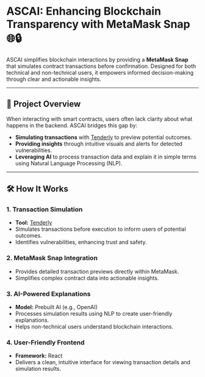 # ASCAI: Enhancing Blockchain Transparency with MetaMask Snap 🌐🔒

ASCAI simplifies blockchain interactions by providing a **MetaMask Snap** that simulates contract transactions before confirmation. Designed for both technical and non-technical users, it empowers informed decision-making through clear and actionable insights.

---

## 🚀 Project Overview
When interacting with smart contracts, users often lack clarity about what happens in the backend. ASCAI bridges this gap by:
- **Simulating transactions** with [Tenderly](https://tenderly.co/) to preview potential outcomes.
- **Providing insights** through intuitive visuals and alerts for detected vulnerabilities.
- **Leveraging AI** to process transaction data and explain it in simple terms using Natural Language Processing (NLP).

---

## 🛠️ How It Works
### 1. **Transaction Simulation**
- **Tool:** [Tenderly](https://tenderly.co/)
- Simulates transactions before execution to inform users of potential outcomes.
- Identifies vulnerabilities, enhancing trust and safety.

### 2. **MetaMask Snap Integration**
- Provides detailed transaction previews directly within MetaMask.
- Simplifies complex contract data into actionable insights.

### 3. **AI-Powered Explanations**
- **Model:** Prebuilt AI (e.g., OpenAI)
- Processes simulation results using NLP to create user-friendly explanations.
- Helps non-technical users understand blockchain interactions.

### 4. **User-Friendly Frontend**
- **Framework:** React
- Delivers a clean, intuitive interface for viewing transaction details and simulation results.

